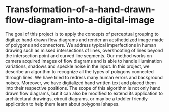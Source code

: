 # Transformation-of-a-hand-drawn-flow-diagram-into-a-digital-image
The goal of this project is to apply the concepts of perceptual grouping to digitize hand-drawn flow diagrams and render an aestheticized image made of polygons and connectors. We address typical imperfections in human drawing such as missed intersections of lines, overshooting of lines beyond the intersection point and curved line segments. Our method works on camera acquired images of flow diagrams and is able to handle illumination variations, shadows and speckle noise in the input. In this project, we describe an algorithm to recognize all the types of polygons connected through lines. We have tried to redress many human errors and background noises. Moreover, we have digitalized hand written text and placed them into their respective positions. The scope of this algorithm is not only hand drawn flow diagrams, but it can also be modified to extend its application to architectural drawings, circuit diagrams, or may be a toddler friendly application to help them learn about polygonal shapes.
